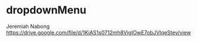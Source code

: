# dropdownMenu
Jeremiah Nabong 
https://drive.google.com/file/d/1KiAS1s0712mh8VigIOwE7obJVIqeStey/view
